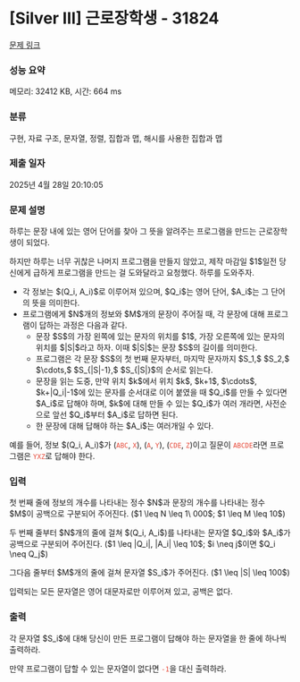 # [Silver III] 근로장학생 - 31824 

[문제 링크](https://www.acmicpc.net/problem/31824) 

### 성능 요약

메모리: 32412 KB, 시간: 664 ms

### 분류

구현, 자료 구조, 문자열, 정렬, 집합과 맵, 해시를 사용한 집합과 맵

### 제출 일자

2025년 4월 28일 20:10:05

### 문제 설명

<p>하루는 문장 내에 있는 영어 단어를 찾아 그 뜻을 알려주는 프로그램을 만드는 근로장학생이 되었다.</p>

<p>하지만 하루는 너무 귀찮은 나머지 프로그램을 만들지 않았고, 제작 마감일 $1$일전 당신에게 급하게 프로그램을 만드는 걸 도와달라고 요청했다. 하루를 도와주자.</p>

<ul>
	<li>각 정보는 $(Q_i, A_i)$로 이루어져 있으며, $Q_i$는 영어 단어, $A_i$는 그 단어의 뜻을 의미한다.</li>
	<li>프로그램에게 $N$개의 정보와 $M$개의 문장이 주어질 때, 각 문장에 대해 프로그램이 답하는 과정은 다음과 같다.
	<ul>
		<li>문장 $S$의 가장 왼쪽에 있는 문자의 위치를 $1$, 가장 오른쪽에 있는 문자의 위치를 $|S|$라고 하자. 이때 $|S|$는 문장 $S$의 길이를 의미한다.</li>
		<li>프로그램은 각 문장 $S$의 첫 번째 문자부터, 마지막 문자까지 $S_1,$ $S_2,$ $\cdots,$ $S_{|S|-1},$ $S_{|S|}$의 순서로 읽는다.</li>
		<li>문장을 읽는 도중, 만약 위치 $k$에서 위치 $k$, $k+1$, $\cdots$, $k+|Q_i|-1$에 있는 문자를 순서대로 이어 붙였을 때 $Q_i$를 만들 수 있다면 $A_i$로 답해야 하며, $k$에 대해 만들 수 있는 $Q_i$가 여러 개라면, 사전순으로 앞선 $Q_i$부터 $A_i$로 답하면 된다.</li>
		<li>한 문장에 대해 답해야 하는 $A_i$는 여러개일 수 있다.</li>
	</ul>
	</li>
</ul>

<p>예를 들어, 정보 $(Q_i, A_i)$가 (<span style="color:#e74c3c;"><code>ABC</code></span>, <span style="color:#e74c3c;"><code>X</code></span>), (<span style="color:#e74c3c;"><code>A</code></span>, <span style="color:#e74c3c;"><code>Y</code></span>), (<span style="color:#e74c3c;"><code>CDE</code></span>, <span style="color:#e74c3c;"><code>Z</code></span>)이고 질문이 <code><span style="color:#e74c3c;">ABCDE</span></code>라면 프로그램은 <span style="color:#e74c3c;"><code>YXZ</code></span>로 답해야 한다.</p>

### 입력 

 <p>첫 번째 줄에 정보의 개수를 나타내는 정수 $N$과 문장의 개수를 나타내는 정수 $M$이 공백으로 구분되어 주어진다. ($1 \leq N \leq 1\ 000$; $1 \leq M \leq 10$)</p>

<p>두 번째 줄부터 $N$개의 줄에 걸쳐 $(Q_i, A_i$)를 나타내는 문자열 $Q_i$와 $A_i$가 공백으로 구분되어 주어진다. ($1 \leq |Q_i|, |A_i| \leq 10$; $i \neq j$이면 $Q_i \neq Q_j$)</p>

<p>그다음 줄부터 $M$개의 줄에 걸쳐 문자열 $S_i$가 주어진다. ($1 \leq |S| \leq 100$)</p>

<p>입력되는 모든 문자열은 영어 대문자로만 이루어져 있고, 공백은 없다.</p>

### 출력 

 <p>각 문자열 $S_i$에 대해 당신이 만든 프로그램이 답해야 하는 문자열을 한 줄에 하나씩 출력하라.</p>

<p>만약 프로그램이 답할 수 있는 문자열이 없다면 <span style="color:#e74c3c;"><code>-1</code></span>을 대신 출력하라.</p>


